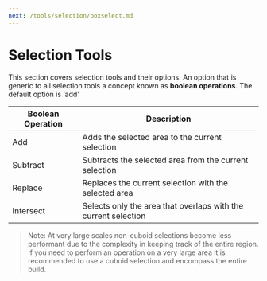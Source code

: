 ```yaml
---
next: /tools/selection/boxselect.md
---
```


# Selection Tools

This section covers selection tools and their options. An option that is generic to all selection tools a concept known as **boolean operations**. The default option is ‘add’

| Boolean Operation | Description                                                    |
| ----------------- | -------------------------------------------------------------- |
| Add               | Adds the selected area to the current selection                |
| Subtract          | Subtracts the selected area from the current selection         |
| Replace           | Replaces the current selection with the selected area          |
| Intersect         | Selects only the area that overlaps with the current selection |

> Note: At very large scales non-cuboid selections become less performant due to the complexity in keeping track of the entire region. If you need to perform an operation on a very large area it is recommended to use a cuboid selection and encompass the entire build.
